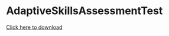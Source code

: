 # AdaptiveSkillsAssessmentTest
[Click here to download](https://github.com/ansonje/AdaptiveSkillsAssessmentTest/releases/download/v1.0.0/AdaptiveSkillsAssessmentTest.jar)
